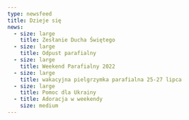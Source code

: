 ```yaml
---
type: newsfeed
title: Dzieje się
news:
  - size: large
    title: Zesłanie Ducha Świętego
  - size: large
    title: Odpust parafialny
  - size: large
    title: Weekend Parafialny 2022
  - size: large
    title: wakacyjna pielgrzymka parafialna 25-27 lipca
  - size: large
    title: Pomoc dla Ukrainy
  - title: Adoracja w weekendy
    size: medium
---
```

